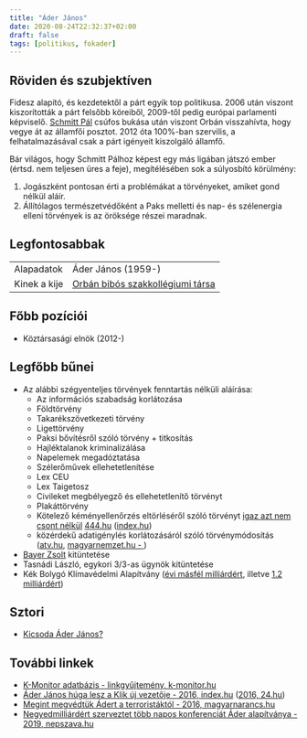 ```yaml
---
title: "Áder János"
date: 2020-08-24T22:32:37+02:00
draft: false
tags: [politikus, fokader]
---
```


## Röviden és szubjektíven

Fidesz alapító, és kezdetektől a párt egyik top politikusa. 2006 után viszont kiszorították a párt felsőbb köreiből, 2009-től pedig európai parlamenti képviselő. [Schmitt Pál](../schmitt-pal) csúfos bukása után viszont Orbán visszahívta, hogy vegye át az államfői posztot. 2012 óta 100%-ban szervilis, a felhatalmazásával csak a párt igényeit kiszolgáló államfő.

Bár világos, hogy Schmitt Pálhoz képest egy más ligában játszó ember (értsd. nem teljesen üres a feje), megítélésében sok a súlyosbító körülmény:
1. Jogászként pontosan érti a problémákat a törvényeket, amiket gond nélkül aláír.
2. Állítólagos természetvédőként a Paks melletti és nap- és szélenergia elleni törvények is az öröksége részei maradnak.

## Legfontosabbak

|                           |                                                                    |
| :---                      | :----                                                              |
| Alapadatok                | Áder János (1959-)                                                 |
| Kinek a kije              | [Orbán bibós szakkollégiumi társa](../orban-viktor)                |

## Főbb pozíciói

- Köztársasági elnök (2012-)

## Legfőbb bűnei

- Az alábbi szégyenteljes törvények fenntartás nélküli aláírása:
  - Az információs szabadság korlátozása
  - Földtörvény
  - Takarékszövetkezeti törvény
  - Ligettörvény
  - Paksi bővítésről szóló törvény + titkosítás
  - Hajléktalanok kriminalizálása
  - Napelemek megadóztatása
  - Szélerőművek ellehetetlenítése
  - Lex CEU
  - Lex Taigetosz
  - Civileket megbélyegző és ellehetetlenítő törvényt
  - Plakáttörvény
  - Kötelező kéményellenőrzés eltörléséről szóló törvényt [igaz azt nem csont nélkül](https://24.hu/belfold/2017/10/31/megint-megszavazta-az-orszaggyules-a-kotelezo-kemenyellenorzest-eltorlo-torvenyt/) [444.hu](https://444.hu/2017/10/17/megszunik-a-csaladi-hazak-kotelezo-kemenyellenorzese) ([index.hu](https://index.hu/gazdasag/2017/10/17/eltorlik_a_kotelezo_kemenyellenorzest/))
  - közérdekű adatigénylés korlátozásáról szóló törvénymódosítás ([atv.hu](http://www.atv.hu/belfold/20150715-start-ligeti-miklos), [magyarnemzet.hu - ](https://magyarnemzet.hu/archivum/vezercikk/a-nyilvanossag-probaja-3989850/))
- [Bayer Zsolt](../bayer-zsolt) kitüntetése
- Tasnádi László, egykori 3/3-as ügynök kitüntetése
- Kék Bolygó Klímavédelmi Alapítvány ([évi másfél milliárdért](https://nepszava.hu/3025440_evi-masfel-milliardot-kap-ader-alapitvanya), illetve [1.2 milliárdért](https://mfor.hu/cikkek/makro/300-millio-forinttal-megvagtak-ader-janos-alapitvanyat-.html))

## Sztori

- [Kicsoda Áder János?](https://www.youtube.com/watch?v=fB3TfmD_XK4)

## További linkek

- [K-Monitor adatbázis - linkgyűjtemény, k-monitor.hu](https://adatbazis.k-monitor.hu/adatbazis/cimkek/ader-janos)
- [Áder János húga lesz a Klik új vezetője - 2016, index.hu](https://index.hu/belfold/2016/02/25/ader_janos_huga_lesz_a_klik_uj_vezetoje/) ([2016, 24.hu](https://24.hu/belfold/2016/02/25/ader-janos-huga-kerul-a-klik-elere/))
- [Megint megvédtük Ádert a terroristáktól - 2016, magyarnarancs.hu](https://magyarnarancs.hu/aszerk/megint-megvedtuk-adert-a-terroristaktol-98776)
- [Negyedmilliárdért szerveztet több napos konferenciát Áder alapítványa - 2019, nepszava.hu](https://nepszava.hu/3043594_negyedmilliardert-szerveztet-tobb-napos-konferenciat-ader-alapitvanya)
